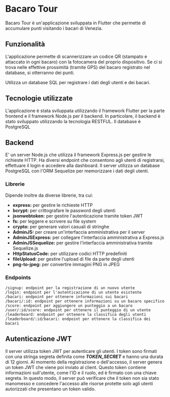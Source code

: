 # Bacaro Tour

Bacaro Tour è un'applicazione sviluppata in Flutter che permette di accumulare punti visitando i bacari di Venezia.

## Funzionalità

L'applicazione permette di scannerizzare un codice QR (stampato e attaccato in ogni bacaro) con la fotocamera del proprio dispositivo. Se ci si trova nelle effettive prossimità (tramite GPS) del bacaro registrato nel database, si otterranno dei punti. 

Utilizza un database SQL per registrare i dati degli utenti e dei bacari.

## Tecnologie utilizzate

L'applicazione è stata sviluppata utilizzando il framework Flutter per la parte frontend e il framework Node.js per il backend. In particolare, il backend è stato sviluppato utilizzando la tecnologia RESTFUL. Il database è PostgreSQL

## Backend

E' un server Node.js che utilizza il framework Express.js per gestire le richieste HTTP. Ha diversi endpoint che consentono agli utenti di registrarsi, effettuare il login e accedere alla dashboard. Il server utilizza un database PostgreSQL con l'ORM Sequelize per memorizzare i dati degli utenti.

### Librerie

Dipende inoltre da diverse librerie, tra cui:

- **express:** per gestire le richieste HTTP
- **bcrypt:** per crittografare le password degli utenti
- **jsonwebtoken:** per gestire l'autenticazione tramite token JWT
- **fs:** per leggere e scrivere su file system
- **crypto:** per generare valori casuali di stringhe
- **AdminJS:** per creare un'interfaccia amministrativa per il server
- **AdminJSExpress:** per collegare l'interfaccia amministrativa a Express.js
- **AdminJSSequelize:** per gestire l'interfaccia amministrativa tramite Sequelize.js
- **HttpStatusCode:** per utilizzare codici HTTP predefiniti
- **fileUpload:** per gestire l'upload di file da parte degli utenti
- **png-to-jpeg:** per convertire immagini PNG in JPEG

### Endpoints

    /signup: endpoint per la registrazione di un nuovo utente
    /login: endpoint per l'autenticazione di un utente esistente
    /bacari: endpoint per ottenere informazioni sui bacari
    /bacari/:id: endpoint per ottenere informazioni su un bacaro specifico
    /score: endpoint per aggiungere un punteggio a un bacaro
    /user/:id/score: endpoint per ottenere il punteggio di un utente
    /leaderboard: endpoint per ottenere la classifica degli utenti
    /leaderboard/:id/bacari: endpoint per ottenere la classifica dei bacari
 
## Autenticazione JWT

Il server utilizza token JWT per autenticare gli utenti. I token sono firmati con una stringa segreta definita come ***TOKEN_SECRET*** e hanno una durata di 12 giorni. Al momento della registrazione o dell'accesso, il server genera un token JWT che viene poi inviato al client. Questo token contiene informazioni sull'utente, come l'ID e il ruolo, ed è firmato con una chiave segreta. In questo modo, il server può verificare che il token non sia stato manomesso e concedere l'accesso alle risorse protette solo agli utenti autorizzati che presentano un token valido.
